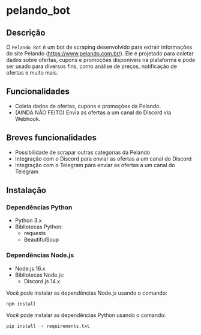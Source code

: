# pelando_bot

## Descrição
O `Pelando Bot` é um bot de scraping desenvolvido para extrair informações do site Pelando (https://www.pelando.com.br/). Ele é projetado para coletar dados sobre ofertas, cupons e promoções disponíveis na plataforma e pode ser usado para diversos fins, como análise de preços, notificação de ofertas e muito mais.

## Funcionalidades
- Coleta dados de ofertas, cupons e promoções da Pelando.
- (AINDA NÃO FEITO) Envia as ofertas a um canal do Discord via Webhook.

## Breves funcionalidades
- Possibilidade de scrapar outras categorias da Pelando
- Integração com o Discord para enviar as ofertas a um canal do Discord
- Integração com o Telegram para enviar as ofertas a um canal do Telegram

## Instalação

### Dependências Python
- Python 3.x
- Bibliotecas Python:
  - requests
  - BeautifulSoup

### Dependências Node.js
- Node.js 16.x
- Bibliotecas Node.js:
  - Discord.js 14.x  

Você pode instalar as dependências Node.js usando o comando:
```bash
npm install
```
Você pode instalar as dependências Python usando o comando:
```bash
pip install -r requirements.txt
